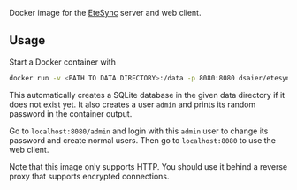 Docker image for the [EteSync](https://www.etesync.com/) server and web client.

## Usage

Start a Docker container with

```bash
docker run -v <PATH TO DATA DIRECTORY>:/data -p 8080:8080 dsaier/etesync
```

This automatically creates a SQLite database in the given data directory if it does not exist yet. It also creates a user `admin` and prints its random password in the container output.

Go to `localhost:8080/admin` and login with this `admin` user to change its password and create normal users. Then go to `localhost:8080` to use the web client.

Note that this image only supports HTTP. You should use it behind a reverse proxy that supports encrypted connections.
